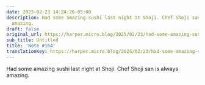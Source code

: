 ```yaml
---
date: 2025-02-23 14:24:26-05:00
description: Had some amazing sushi last night at Shoji. Chef Shoji san is always
  amazing.
draft: false
original_url: https://harper.micro.blog/2025/02/23/had-some-amazing-sushi-last.html
sub_title: Untitled
title: 'Note #164'
translationKey: https://harper.micro.blog/2025/02/23/had-some-amazing-sushi-last.html
---
```


Had some amazing sushi last night at Shoji. Chef Shoji san is always amazing.